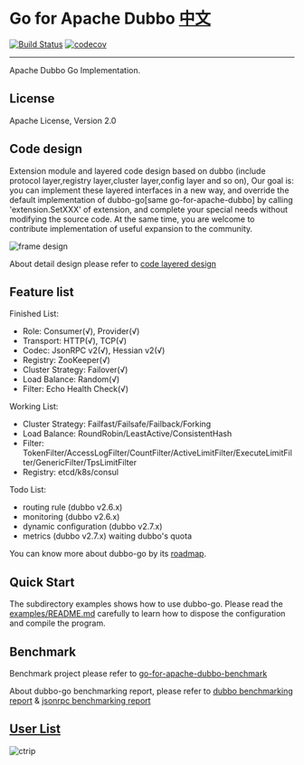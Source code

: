 # Go for Apache Dubbo [中文](./README_CN.md) #

[![Build Status](https://travis-ci.com/dubbo/go-for-apache-dubbo.svg?branch=master)](https://travis-ci.com/dubbo/go-for-apache-dubbo)
[![codecov](https://codecov.io/gh/dubbo/go-for-apache-dubbo/branch/master/graph/badge.svg)](https://codecov.io/gh/dubbo/go-for-apache-dubbo)

---
Apache Dubbo Go Implementation.

## License

Apache License, Version 2.0

## Code design ##

Extension module and layered code design based on dubbo (include protocol layer,registry layer,cluster layer,config layer and so on), Our goal is: you can implement these layered interfaces in a new way, and override the default implementation of dubbo-go[same go-for-apache-dubbo] by calling 'extension.SetXXX' of extension, and complete your special needs without modifying the source code. At the same time, you are welcome to contribute implementation of useful expansion to the community.

![frame design](https://raw.githubusercontent.com/wiki/dubbo/dubbo-go/dubbo-go%E4%BB%A3%E7%A0%81%E5%88%86%E5%B1%82%E8%AE%BE%E8%AE%A1.png)

About detail design please refer to [code layered design](https://github.com/dubbo/go-for-apache-dubbo/wiki/dubbo-go-V2.6-design)

## Feature list ##

Finished List:

- Role: Consumer(√), Provider(√)
- Transport: HTTP(√), TCP(√)
- Codec: JsonRPC v2(√), Hessian v2(√)
- Registry: ZooKeeper(√)
- Cluster Strategy: Failover(√)
- Load Balance: Random(√)
- Filter: Echo Health Check(√)

Working List:

- Cluster Strategy: Failfast/Failsafe/Failback/Forking
- Load Balance: RoundRobin/LeastActive/ConsistentHash
- Filter: TokenFilter/AccessLogFilter/CountFilter/ActiveLimitFilter/ExecuteLimitFilter/GenericFilter/TpsLimitFilter
- Registry: etcd/k8s/consul

Todo List:

- routing rule (dubbo v2.6.x)
- monitoring (dubbo v2.6.x)
- dynamic configuration (dubbo v2.7.x)
- metrics (dubbo v2.7.x) waiting dubbo's quota

You can know more about dubbo-go by its [roadmap](https://github.com/dubbo/go-for-apache-dubbo/wiki/Roadmap).

## Quick Start

The subdirectory examples shows how to use dubbo-go. Please read the [examples/README.md](https://github.com/dubbo/go-for-apache-dubbo/blob/develop/examples/README.md) carefully to learn how to dispose the configuration and compile the program.

## Benchmark

Benchmark project please refer to [go-for-apache-dubbo-benchmark](https://github.com/dubbogo/go-for-apache-dubbo-benchmark)

About dubbo-go benchmarking report, please refer to [dubbo benchmarking report](https://github.com/dubbo/go-for-apache-dubbo/wiki/pressure-test-report-for-dubbo) & [jsonrpc benchmarking report](https://github.com/dubbo/go-for-apache-dubbo/wiki/pressure-test-report-for-jsonrpc)

## [User List](https://github.com/dubbo/go-for-apache-dubbo/issues/2)

![ctrip](https://pic.c-ctrip.com/common/c_logo2013.png)
